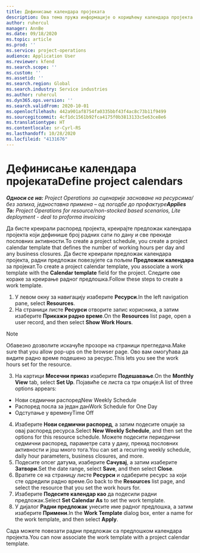 ```yaml
---
title: Дефинисање календара пројеката
description: Ова тема пружа информације о коришћењу календара пројекта за праћење распореда пројеката.
author: ruhercul
manager: AnnBe
ms.date: 09/18/2020
ms.topic: article
ms.prod: ''
ms.service: project-operations
audience: Application User
ms.reviewer: kfend
ms.search.scope: ''
ms.custom: ''
ms.assetid: ''
ms.search.region: Global
ms.search.industry: Service industries
ms.author: ruhercul
ms.dyn365.ops.version: ''
ms.search.validFrom: 2020-10-01
ms.openlocfilehash: 442a901af8754fa0335bbf43f4ac8c73b11f9499
ms.sourcegitcommit: 4cf1dc1561b92fca4175f0b3813133c5e63ce8e6
ms.translationtype: HT
ms.contentlocale: sr-Cyrl-RS
ms.lasthandoff: 10/28/2020
ms.locfileid: "4131676"
---
```

# <a name="define-project-calendars"></a><span data-ttu-id="0bd31-103">Дефинисање календара пројеката</span><span class="sxs-lookup"><span data-stu-id="0bd31-103">Define project calendars</span></span>

<span data-ttu-id="0bd31-104">_**Односи се на:** Project Operations за сценарије засноване на ресурсима/без залиха, једноставна примена – од погодбе до профактуре_</span><span class="sxs-lookup"><span data-stu-id="0bd31-104">_**Applies To:** Project Operations for resource/non-stocked based scenarios, Lite deployment - deal to proforma invoicing_</span></span>

<span data-ttu-id="0bd31-105">Да бисте креирали распоред пројекта, креирајте предложак календара пројекта који дефинише број радних сати по дану и све прекиде пословних активности.</span><span class="sxs-lookup"><span data-stu-id="0bd31-105">To create a project schedule, you create a project calendar template that defines the number of working hours per day and any business closures.</span></span> <span data-ttu-id="0bd31-106">Да бисте креирали предложак календара пројекта, радни предложак повезујете са пољем **Предложак календара** за пројекат.</span><span class="sxs-lookup"><span data-stu-id="0bd31-106">To create a project calendar template, you associate a work template with the **Calendar template** field for the project.</span></span> <span data-ttu-id="0bd31-107">Следите ове кораке за креирање радног предлошка.</span><span class="sxs-lookup"><span data-stu-id="0bd31-107">Follow these steps to create a work template.</span></span>

1. <span data-ttu-id="0bd31-108">У левом окну за навигацију изаберите **Ресурси**.</span><span class="sxs-lookup"><span data-stu-id="0bd31-108">In the left navigation pane, select **Resources**.</span></span> 
2. <span data-ttu-id="0bd31-109">На страници листе **Ресурси** отворите запис корисника, а затим изаберите **Прикажи радно време**.</span><span class="sxs-lookup"><span data-stu-id="0bd31-109">On the **Resources** list page, open a user record, and then select **Show Work Hours**.</span></span>

  > [!NOTE]
  > <span data-ttu-id="0bd31-110">Обавезно дозволите искачуће прозоре на страници прегледача.</span><span class="sxs-lookup"><span data-stu-id="0bd31-110">Make sure that you allow pop-ups on the browser page.</span></span> <span data-ttu-id="0bd31-111">Ово вам омогућава да видите радно време подешено за ресурс.</span><span class="sxs-lookup"><span data-stu-id="0bd31-111">This lets you see the work hours set for the resource.</span></span>
  
3. <span data-ttu-id="0bd31-112">На картици **Месечни приказ** изаберите **Подешавање**.</span><span class="sxs-lookup"><span data-stu-id="0bd31-112">On the **Monthly View** tab, select **Set Up**.</span></span> <span data-ttu-id="0bd31-113">Појавиће се листа са три опције:</span><span class="sxs-lookup"><span data-stu-id="0bd31-113">A list of three options appears:</span></span> 

  - <span data-ttu-id="0bd31-114">Нови седмични распоред</span><span class="sxs-lookup"><span data-stu-id="0bd31-114">New Weekly Schedule</span></span>
  - <span data-ttu-id="0bd31-115">Распоред посла за један дан</span><span class="sxs-lookup"><span data-stu-id="0bd31-115">Work Schedule for One Day</span></span>
  - <span data-ttu-id="0bd31-116">Одступање у времену</span><span class="sxs-lookup"><span data-stu-id="0bd31-116">Time Off</span></span>

4. <span data-ttu-id="0bd31-117">Изаберите **Нови седмични распоред**, а затим подесите опције за овај распоред ресурса.</span><span class="sxs-lookup"><span data-stu-id="0bd31-117">Select **New Weekly Schedule**, and then set the options for this resource schedule.</span></span> <span data-ttu-id="0bd31-118">Можете подесити периодични седмични распоред, параметре сата у дану, прекид пословних активности и још много тога.</span><span class="sxs-lookup"><span data-stu-id="0bd31-118">You can set a recurring weekly schedule, daily hour parameters, business closures, and more.</span></span>
5. <span data-ttu-id="0bd31-119">Подесите опсег датума, изаберите **Сачувај**, а затим изаберите **Затвори**.</span><span class="sxs-lookup"><span data-stu-id="0bd31-119">Set the date range, select **Save**, and then select **Close**.</span></span> 
6. <span data-ttu-id="0bd31-120">Вратите се на страницу листе **Ресурси** и одаберите ресурс за који сте одредили радно време.</span><span class="sxs-lookup"><span data-stu-id="0bd31-120">Go back to the **Resources** list page, and select the resource that you set the work hours for.</span></span> 
7. <span data-ttu-id="0bd31-121">Изаберите **Подесите календар као** да подесили радни предложак.</span><span class="sxs-lookup"><span data-stu-id="0bd31-121">Select **Set Calendar As** to set the work template.</span></span> 
8. <span data-ttu-id="0bd31-122">У дијалог **Радни предложак** унесите име радног предлошка, а затим изаберите **Примени**.</span><span class="sxs-lookup"><span data-stu-id="0bd31-122">In the **Work Template** dialog box, enter a name for the work template, and then select **Apply**.</span></span> 

<span data-ttu-id="0bd31-123">Сада можете повезати радни предложак са предлошком календара пројекта.</span><span class="sxs-lookup"><span data-stu-id="0bd31-123">You can now associate the work template with a project calendar template.</span></span>
